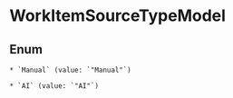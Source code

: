
# WorkItemSourceTypeModel

## Enum


    * `Manual` (value: `"Manual"`)

    * `AI` (value: `"AI"`)



